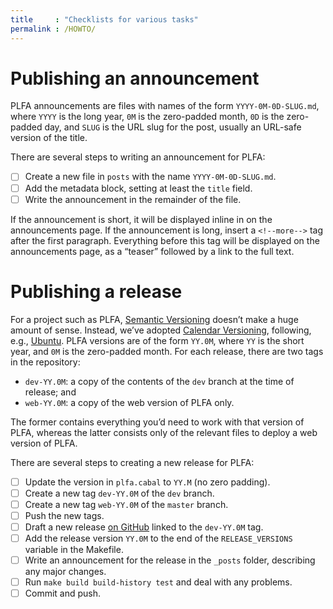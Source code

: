 ```yaml
---
title     : "Checklists for various tasks"
permalink : /HOWTO/
---
```


# Publishing an announcement

PLFA announcements are files with names of the form `YYYY-0M-0D-SLUG.md`, where `YYYY` is the long year, `0M` is the zero-padded month, `0D` is the zero-padded day, and `SLUG` is the URL slug for the post, usually an URL-safe version of the title.

There are several steps to writing an announcement for PLFA:

- [ ] Create a new file in `posts` with the name `YYYY-0M-0D-SLUG.md`.
- [ ] Add the metadata block, setting at least the `title` field.
- [ ] Write the announcement in the remainder of the file.

If the announcement is short, it will be displayed inline in on the announcements page. If the announcement is long, insert a `<!--more-->` tag after the first paragraph. Everything before this tag will be displayed on the announcements page, as a “teaser” followed by a link to the full text.


# Publishing a release

For a project such as PLFA, [Semantic Versioning][SemVer] doesn’t make a huge amount of sense. Instead, we’ve adopted [Calendar Versioning][CalVer], following, e.g., [Ubuntu][Ubuntu]. PLFA versions are of the form `YY.0M`, where `YY` is the short year, and `0M` is the zero-padded month. For each release, there are two tags in the repository:

- `dev-YY.0M`: a copy of the contents of the `dev` branch at the time of release; and
- `web-YY.0M`: a copy of the web version of PLFA only.

The former contains everything you’d need to work with that version of PLFA, whereas the latter consists only of the relevant files to deploy a web version of PLFA.

There are several steps to creating a new release for PLFA:

- [ ] Update the version in `plfa.cabal` to `YY.M` (no zero padding).
- [ ] Create a new tag `dev-YY.0M` of the `dev` branch.
- [ ] Create a new tag `web-YY.0M` of the `master` branch.
- [ ] Push the new tags.
- [ ] Draft a new release [on GitHub][releases] linked to the `dev-YY.0M` tag.
- [ ] Add the release version `YY.0M` to the end of the `RELEASE_VERSIONS` variable in the Makefile.
- [ ] Write an announcement for the release in the `_posts` folder, describing any major changes.
- [ ] Run `make build build-history test` and deal with any problems.
- [ ] Commit and push.

[releases]: https://github.com/plfa/plfa.github.io/releases
[SemVer]: https://semver.org/
[CalVer]: https://calver.org
[Ubuntu]: https://www.ubuntu.com
